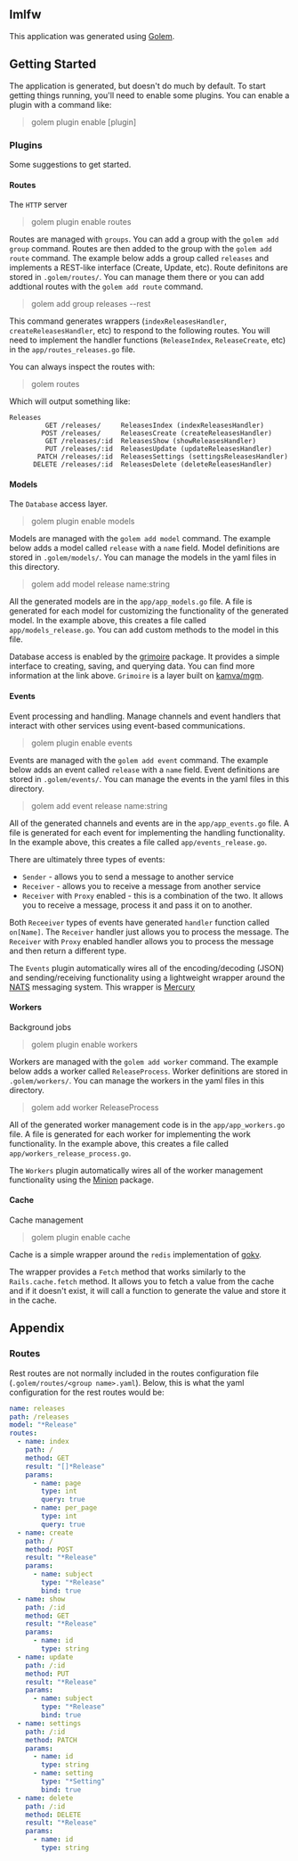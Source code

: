 ## Imlfw

This application was generated using [Golem](https://github.com/dashotv/golem).

## Getting Started

The application is generated, but doesn't do much by default. To start getting things
running, you'll need to enable some plugins. You can enable a plugin with a command like:

> golem plugin enable [plugin]

### Plugins

Some suggestions to get started.

#### Routes

The `HTTP` server

> golem plugin enable routes

Routes are managed with `groups`. You can add a group with the `golem add group` command. Routes
are then added to the group with the `golem add route` command. The example below adds a group
called `releases` and implements a REST-like interface (Create, Update, etc). Route definitons
are stored in `.golem/routes/`. You can manage them there or you can add addtional routes with
the `golem add route` command.

> golem add group releases --rest

This command generates wrappers (`indexReleasesHandler`, `createReleasesHandler`, etc) to
respond to the following routes. You will need to implement the handler functions
(`ReleaseIndex`, `ReleaseCreate`, etc) in the `app/routes_releases.go` file.

You can always inspect the routes with:

> golem routes

Which will output something like:

```
Releases
         GET /releases/     ReleasesIndex (indexReleasesHandler)
        POST /releases/     ReleasesCreate (createReleasesHandler)
         GET /releases/:id  ReleasesShow (showReleasesHandler)
         PUT /releases/:id  ReleasesUpdate (updateReleasesHandler)
       PATCH /releases/:id  ReleasesSettings (settingsReleasesHandler)
      DELETE /releases/:id  ReleasesDelete (deleteReleasesHandler)
```


#### Models

The `Database` access layer.

> golem plugin enable models

Models are managed with the `golem add model` command. The example below adds a model
called `release` with a `name` field. Model definitions are stored in `.golem/models/`.
You can manage the models in the yaml files in this directory.

> golem add model release name:string

All the generated models are in the `app/app_models.go` file. A file is generated for each
model for customizing the functionality of the generated model. In the example above, this
creates a file called `app/models_release.go`. You can add custom methods to the model in
this file.

Database access is enabled by the [grimoire](https://github.com/dashotv/grimoire) package.
It provides a simple interface to creating, saving, and querying data. You can find more
information at the link above. `Grimoire` is a layer built on
[kamva/mgm](https://github.com/kamva/mgm).

#### Events

Event processing and handling. Manage channels and event handlers that interact with other
services using event-based communications.

> golem plugin enable events

Events are managed with the `golem add event` command. The example below adds an event
called `release` with a `name` field. Event definitions are stored in `.golem/events/`.
You can manage the events in the yaml files in this directory.

> golem add event release name:string

All of the generated channels and events are in the `app/app_events.go` file. A file is
generated for each event for implementing the handling functionality. In the example
above, this creates a file called `app/events_release.go`.

There are ultimately three types of events:
* `Sender` - allows you to send a message to another service
* `Receiver` - allows you to receive a message from another service
* `Receiver` with `Proxy` enabled - this is a combination of the two. It
  allows you to receive a message, process it and pass it on to another.

Both `Receeiver` types of events have generated `handler` function called `on[Name]`. The
`Receiver` handler just allows you to process the message. The `Receiver` with `Proxy` enabled
handler allows you to process the message and then return a different type.

The `Events` plugin automatically wires all of the encoding/decoding (JSON) and sending/receiving
functionality using a lightweight wrapper around the [NATS](https://nats.io/) messaging system.
This wrapper is [Mercury](https://github.com/dashotv/mercury)

#### Workers

Background jobs

> golem plugin enable workers

Workers are managed with the `golem add worker` command. The example below adds a worker
called `ReleaseProcess`. Worker definitions are stored in `.golem/workers/`. You can manage
the workers in the yaml files in this directory.

> golem add worker ReleaseProcess

All of the generated worker management code is in the `app/app_workers.go` file. A file
is generated for each worker for implementing the work functionality. In the example above,
this creates a file called `app/workers_release_process.go`.

The `Workers` plugin automatically wires all of the worker management functionality using
the [Minion](https://github.com/dashotv/minion) package.

#### Cache

Cache management

> golem plugin enable cache

Cache is a simple wrapper around the `redis` implementation of
[gokv](https://github.com/philippgille/gokv).

The wrapper provides a `Fetch` method that works similarly to the `Rails.cache.fetch`
method. It allows you to fetch a value from the cache and if it doesn't exist, it will
call a function to generate the value and store it in the cache.

## Appendix

### Routes

Rest routes are not normally included in the routes configuration file 
(`.golem/routes/<group name>.yaml`). Below, this is what the yaml configuration
for the rest routes would be:

```yaml
name: releases
path: /releases
model: "*Release"
routes:
  - name: index
    path: /
    method: GET
    result: "[]*Release"
    params:
      - name: page
        type: int
        query: true
      - name: per_page
        type: int
        query: true
  - name: create
    path: /
    method: POST
    result: "*Release"
    params:
      - name: subject
        type: "*Release"
        bind: true
  - name: show
    path: /:id
    method: GET
    result: "*Release"
    params:
      - name: id
        type: string
  - name: update
    path: /:id
    method: PUT
    result: "*Release"
    params:
      - name: subject
        type: "*Release"
        bind: true
  - name: settings
    path: /:id
    method: PATCH
    params:
      - name: id
        type: string
      - name: setting
        type: "*Setting"
        bind: true
  - name: delete
    path: /:id
    method: DELETE
    result: "*Release"
    params:
      - name: id
        type: string
```

